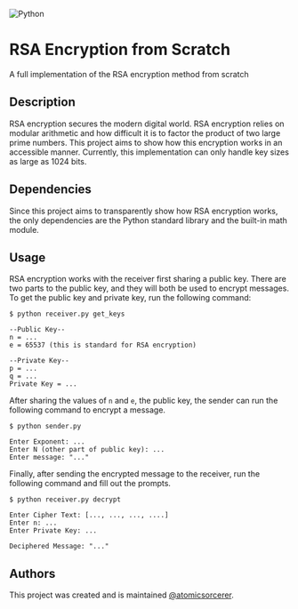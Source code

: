 ![Python](https://img.shields.io/badge/python-3670A0?style=for-the-badge&logo=python&logoColor=ffdd54)
# RSA Encryption from Scratch
A full implementation of the RSA encryption method from scratch
## Description
RSA encryption secures the modern digital world. RSA encryption relies on modular arithmetic and how difficult it is to factor the product of two large prime numbers. This project aims to show how this encryption works in an accessible manner. Currently, this implementation can only handle key sizes as large as 1024 bits.
## Dependencies
Since this project aims to transparently show how RSA encryption works, the only dependencies are the Python standard library and the built-in math module.
## Usage
RSA encryption works with the receiver first sharing a public key. There are two parts to the public key, and they will both be used to encrypt messages. To get the public key and private key, run the following command:
```
$ python receiver.py get_keys

--Public Key--
n = ...
e = 65537 (this is standard for RSA encryption)

--Private Key--
p = ...
q = ...
Private Key = ...

```
After sharing the values of `n` and `e`, the public key, the sender can run the following command to encrypt a message.
```
$ python sender.py

Enter Exponent: ...
Enter N (other part of public key): ...
Enter message: "..."
```
Finally, after sending the encrypted message to the receiver, run the following command and fill out the prompts.
```
$ python receiver.py decrypt

Enter Cipher Text: [..., ..., ..., ....]
Enter n: ...
Enter Private Key: ...

Deciphered Message: "..."
```
## Authors
This project was created and is maintained [@atomicsorcerer](https://github.com/atomicsorcerer).